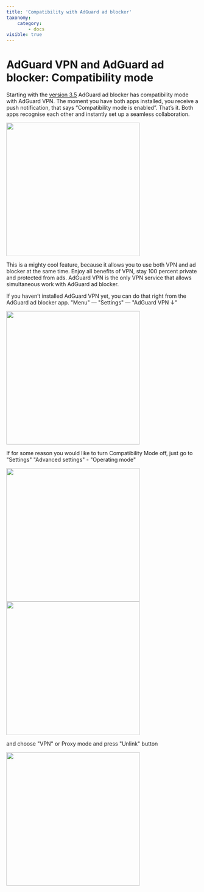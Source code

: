 ```yaml
---
title: 'Compatibility with AdGuard ad blocker'
taxonomy:
    category:
        - docs
visible: true
---
```


# AdGuard VPN and AdGuard ad blocker: Compatibility mode
Starting with the [version 3.5](https://adguard.com/en/blog/adguard-3-5-for-android.html) AdGuard ad blocker has compatibility mode with AdGuard VPN. The moment you have both apps installed, you receive a push notification, that says “Compatibility mode is enabled”. That’s it. Both apps recognise each other and instantly set up a seamless collaboration. 

<img src="https://cdn.adguard.com/public/Adguard/kb/VPN/android_compatibility_mode.png" width="350" />

This is a mighty cool feature, because it allows you to use both VPN and ad blocker at the same time. Enjoy all benefits of VPN, stay 100 percent private and protected from ads. AdGuard VPN is the only VPN service that allows simultaneous work with AdGuard ad blocker. 

If you haven’t installed AdGuard VPN yet, you can do that right from the AdGuard ad blocker app. "Menu" — "Settings" — "AdGuard VPN ↓"

<img src="https://cdn.adguard.com/public/Adguard/kb/VPN/android_compatibility_download_vpn.png" width="350" />

If for some reason you would like to turn Compatibility Mode off, just go to "Settings" "Advanced settings" - "Operating mode" 

<img src="https://cdn.adguard.com/public/Adguard/kb/VPN/android_compatibility_operating_mode.png" width="350" />

<img src="https://cdn.adguard.com/public/Adguard/kb/VPN/android_compatibility_disable.png" width="350" />

and choose "VPN" or Proxy mode and press "Unlink" button

<img src="https://cdn.adguard.com/public/Adguard/kb/VPN/android_compatibility_unlink.png" width="350" />
